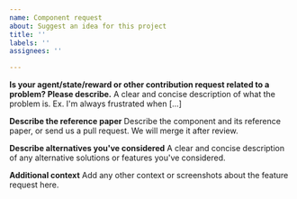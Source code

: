 ```yaml
---
name: Component request
about: Suggest an idea for this project
title: ''
labels: ''
assignees: ''

---
```


**Is your agent/state/reward or other contribution request related to a problem? Please describe.**
A clear and concise description of what the problem is. Ex. I'm always frustrated when [...]

**Describe the reference paper**
Describe the component and its reference paper, or send us a pull request. We will merge it after review. 

**Describe alternatives you've considered**
A clear and concise description of any alternative solutions or features you've considered.

**Additional context**
Add any other context or screenshots about the feature request here.

